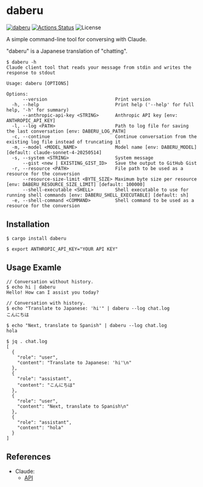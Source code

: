 daberu
======

[![daberu](https://img.shields.io/crates/v/daberu.svg)](https://crates.io/crates/daberu)
[![Actions Status](https://github.com/sile/daberu/workflows/CI/badge.svg)](https://github.com/sile/daberu/actions)
![License](https://img.shields.io/crates/l/daberu)

A simple command-line tool for conversing with Claude.

"daberu" is a Japanese translation of "chatting".

```console
$ daberu -h
Claude client tool that reads your message from stdin and writes the response to stdout

Usage: daberu [OPTIONS]

Options:
      --version                         Print version
  -h, --help                            Print help ('--help' for full help, '-h' for summary)
      --anthropic-api-key <STRING>      Anthropic API key [env: ANTHROPIC_API_KEY]
  -l, --log <PATH>                      Path to log file for saving the last conversation [env: DABERU_LOG_PATH]
  -c, --continue                        Continue conversation from the existing log file instead of truncating it
  -m, --model <MODEL_NAME>              Model name [env: DABERU_MODEL] [default: claude-sonnet-4-20250514]
  -s, --system <STRING>                 System message
      --gist <new | EXISTING_GIST_ID>   Save the output to GitHub Gist
  -r, --resource <PATH>                 File path to be used as a resource for the conversion
      --resource-size-limit <BYTE_SIZE> Maximum byte size per resource [env: DABERU_RESOURCE_SIZE_LIMIT] [default: 100000]
      --shell-executable <SHELL>        Shell executable to use for running shell commands [env: DABERU_SHELL_EXECUTABLE] [default: sh]
  -e, --shell-command <COMMAND>         Shell command to be used as a resource for the conversion
```

Installation
------------

```console
$ cargo install daberu

$ export ANTHROPIC_API_KEY="YOUR API KEY"
```

Usage Examle
------------

```console
// Conversation without history.
$ echo hi | daberu
Hello! How can I assist you today?

// Conversation with history.
$ echo "Translate to Japanese: 'hi'" | daberu --log chat.log
こんにちは

$ echo "Next, translate to Spanish" | daberu --log chat.log
hola

$ jq . chat.log
[
  {
    "role": "user",
    "content": "Translate to Japanese: 'hi'\n"
  },
  {
    "role": "assistant",
    "content": "こんにちは"
  },
  {
    "role": "user",
    "content": "Next, translate to Spanish\n"
  },
  {
    "role": "assistant",
    "content": "hola"
  }
]
```

References
----------

- Claude:
  - [API](https://www.anthropic.com/api)
